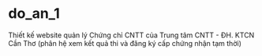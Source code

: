 # do_an_1
 Thiết kế website quản lý Chứng chỉ CNTT của Trung tâm CNTT - ĐH. KTCN Cần Thơ (phân hệ xem kết quả thi và đăng ký cấp chứng nhận tạm thời)
